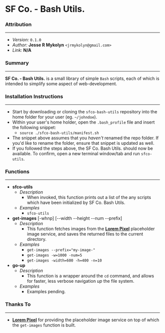 # SF Co. - Bash Utils.



### Attribution
---
- *Version:* `0.1.0`
- *Author:* **Jesse R Mykolyn** `<jrmykolyn@gmail.com>`
- *Link:* **N/A**



### Summary
---
**SF Co. - Bash Utils.** is a small library of simple `Bash` scripts, each of which is intended to simplify some aspect of web-development.



### Installation Instructions
---
- Start by downloading or cloning the `sfco-bash-utils` repository into the home folder for your user (eg. `~/johndoe`).
- Within your user's home holder, open the `.bash_profile` file and insert the following snippet:
	- `source ./sfco-bash-utils/manifest.sh`
- The snippet above assumes that you *haven't* renamed the repo folder. If you'd like to rename the folder, ensure that snippet is updated as well.
- If you followed the steps above, the SF Co. Bash Utils. should now be available. To confirm, open a new terminal window/tab and run `sfco-utils`.



### Functions
---
- **sfco-utils**
	- *Description*
		- When invoked, this function prints out a list of the any scripts which have been initialized by SF Co. Bash Utils.
	- *Examples*
		- `sfco-utils`
- **get-images** [-whnp] [--width --height --num --prefix]
	- *Description*
		- This function fetches images from the [**Lorem Pixel**][1] placeholder image service, and saves the returned files to the current directory.
	- *Examples*
		- `get-images --prefix="my-image-"`
		- `get-images -w=1000 -num=5`
		- `get-images -width=600 -h=400 -n=10`
- **go-up**
	- *Description*
		- This function is a wrapper around the `cd` command, and allows for faster, less verbose navigation *up* the file system.
	- *Examples*
		- Examples pending.



### Thanks To
---
- [**Lorem Pixel**][1] for providing the placeholder image service on top of which the `get-images` function is built.

[1]: http://lorempixel.com